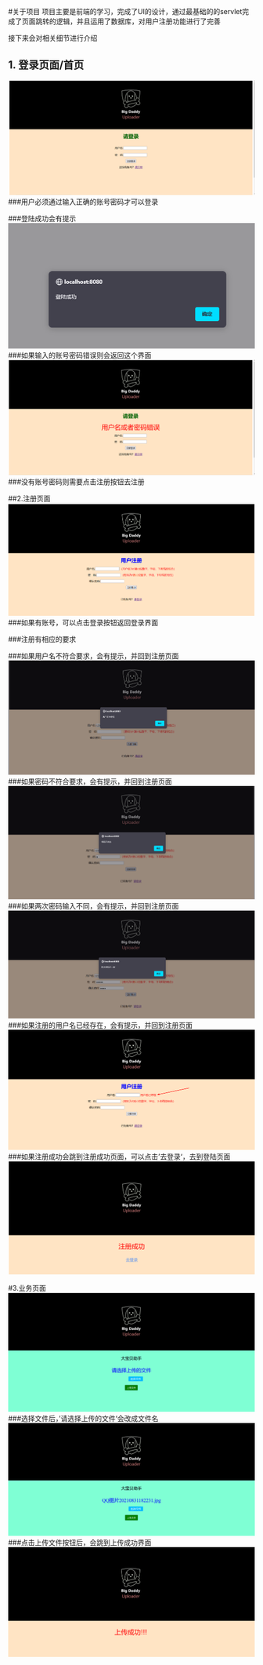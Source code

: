 #关于项目
项目主要是前端的学习，完成了UI的设计，通过最基础的的servlet完成了页面跳转的逻辑，并且运用了数据库，对用户注册功能进行了完善

接下来会对相关细节进行介绍
## 1. 登录页面/首页
![img.png](readme/img.png)
###用户必须通过输入正确的账号密码才可以登录

###登陆成功会有提示
![img_7.png](readme/img_7.png)
###如果输入的账号密码错误则会返回这个界面
![img_1.png](readme/img_1.png)
###没有账号密码则需要点击注册按钮去注册

##2.注册页面
![img.png](readme/img_2.png)
###如果有账号，可以点击登录按钮返回登录界面

###注册有相应的要求

###如果用户名不符合要求，会有提示，并回到注册页面
![img_3.png](readme/img_3.png)
###如果密码不符合要求，会有提示，并回到注册页面
![img_2.png](readme/img_11.png)
###如果两次密码输入不同，会有提示，并回到注册页面
![img_4.png](readme/img_4.png)
###如果注册的用户名已经存在，会有提示，并回到注册页面
![img_5.png](readme/img_12.png)
###如果注册成功会跳到注册成功页面，可以点击’去登录‘，去到登陆页面
![img_6.png](readme/img_6.png)

#3.业务页面
![img_8.png](readme/img_8.png)
###选择文件后，’请选择上传的文件‘会改成文件名
![img_9.png](readme/img_9.png)
###点击上传文件按钮后，会跳到上传成功界面
![img_10.png](readme/img_10.png)